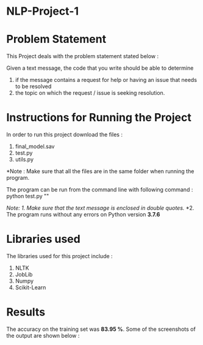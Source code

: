 # NLP-Project-1
# Problem Statement

This Project deals with the problem statement stated below :

Given a text message, the code that you write should be able to determine 
1. if the message contains a request for help or having an issue that needs to be resolved 
2. the topic on which the request / issue is seeking resolution.

# Instructions for Running the Project

In order to run this project download the files :
1. final_model.sav
2. test.py
3. utils.py

*Note : Make sure that all the files are in the same folder when running the program.

The program can be run from the command line with following command :
python test.py "<text message>"

*Note:* 
*1. Make sure that the text message is enclosed in double quotes.*
*2. The program runs without any errors on Python version **3.7.6** 

# Libraries used
The libraries used for this project include :
1. NLTK
2. JobLib
3. Numpy
4. Scikit-Learn

# Results
The accuracy on the training set was **83.95 %**. Some of the screenshots of the output are shown below :
